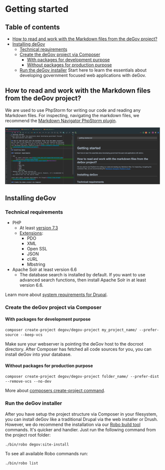 # Getting started

## Table of contents
- [How to read and work with the Markdown files from the deGov project?](#how-to-read-and-work-with-the-markdown-files-from-the-degov-project)
- [Installing deGov](#installing-degov)
    - [Technical requirements](#technical-requirements)
    - [Create the deGov project via Composer](#create-the-degov-project-via-composer)
        - [With packages for development purpose](#with-packages-for-development-purpose)
        - [Without packages for production purpose](#without-packages-for-production-purpose)
    - [Run the deGov installer](#run-the-degov-installer)
Start here to learn the essentials about developing government focused web applications with deGov.

## How to read and work with the Markdown files from the deGov project?
We are used to use PhpStorm for writing our code and reading any Markdown
files. For inspecting, navigating the markdown files, we recommend
the [Markdown Navigator PhpStorm plugin](https://plugins.jetbrains.com/plugin/7896-markdown-navigator).

![](img/markdown_navigator.png)

## Installing deGov

### Technical requirements

- PHP
    - At least [version 7.3](https://www.php.net/supported-versions.php)
    - [Extensions](https://www.drupal.org/docs/8/system-requirements/php-requirements#extensions):
        - PDO
        - XML
        - Open SSL
        - JSON
        - cURL
        - Mbstring
- Apache Solr at least version 6.6
    - The database search is installed by default. If you want to use advanced search functions, then install Apache Solr in at least version 6.6.
    
Learn more about [system requirements for Drupal](https://www.drupal.org/docs/8/system-requirements).

### Create the deGov project via Composer

#### With packages for development purpose
```
composer create-project degov/degov-project my_project_name/ --prefer-source --keep-vcs
```
Make sure your webserver is pointing the deGov host to the docroot directory. After Composer has fetched all code sources for you, you can install deGov into your database.

#### Without packages for production purpose
```
composer create-project degov/degov-project folder_name/ --prefer-dist --remove-vcs --no-dev
```

More about [composers create-project command](https://getcomposer.org/doc/03-cli.md#create-project).

### Run the deGov installer
After you have setup the project structure via Composer in your filesystem, you can install deGov like a traditional Drupal via the web installer or Drush. However, we do recommend the installation via our [Robo build tool](https://robo.li/) commands. It's quicker and handier. Just run the following command from the project root folder:
```
./bin/robo degov:site-install
```

To see all available Robo commands run:
```
./bin/robo list
```
